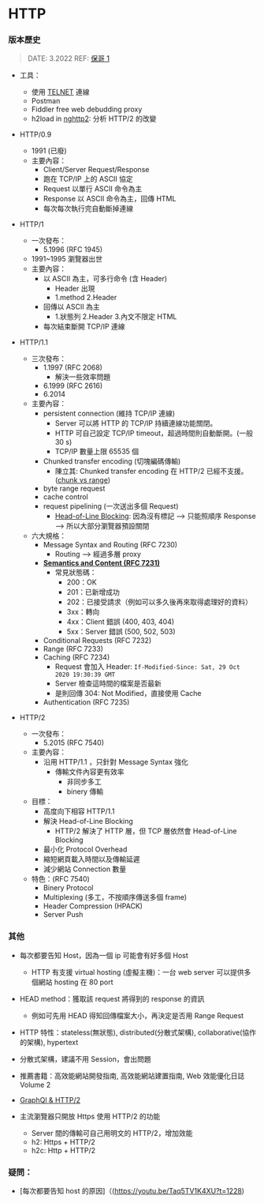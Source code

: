 ###### <!-- ref -->

[保哥 1]: https://youtu.be/Taq5TV1K4XU
[telnet]: https://formulae.brew.sh/formula/telnet
[chunk vs range]: https://developer.mozilla.org/en-US/docs/Web/HTTP/Range_requests#comparison_to_Chunked_transfer-encoding
[semantics and content (rfc 7231)]: https://www.rfc-editor.org/rfc/rfc7231.html
[head-of-line blocking]: https://www.gushiciku.cn/pl/gkVS/zh-tw
[graphql & http/2]: https://xuorig.medium.com/is-graphql-still-relevant-in-an-http2-world-64964f207b8
[nghttp2]: https://github.com/nghttp2/nghttp2

 <!-- ref -->

# HTTP

### 版本歷史

> DATE: 3.2022
> REF: [保哥 1]

- 工具：

  - 使用 [TELNET] 連線
  - Postman
  - Fiddler free web debudding proxy
  - h2load in [nghttp2]: 分析 HTTP/2 的改變

- HTTP/0.9

  - 1991 (已廢)
  - 主要內容：
    - Client/Server Request/Response
    - 跑在 TCP/IP 上的 ASCII 協定
    - Request 以單行 ASCII 命令為主
    - Response 以 ASCII 命令為主，回傳 HTML
    - 每次每次執行完自動斷掉連線

- HTTP/1

  - 一次發布：
    - 5.1996 (RFC 1945)
  - 1991~1995 瀏覽器出世
  - 主要內容：
    - 以 ASCII 為主，可多行命令 (含 Header)
      - Header 出現
      - 1.method 2.Header
    - 回傳以 ASCII 為主
      - 1.狀態列 2.Header 3.內文不限定 HTML
    - 每次結束斷開 TCP/IP 連線

- HTTP/1.1

  - 三次發布：
    - 1.1997 (RFC 2068)
      - 解決一些效率問題
    - 6.1999 (RFC 2616)
    - 6.2014
  - 主要內容：
    - persistent connection (維持 TCP/IP 連線)
      - Server 可以將 HTTP 的 TCP/IP 持續連線功能關閉。
      - HTTP 可自己設定 TCP/IP timeout，超過時間則自動斷開。(一般 30 s)
      - TCP/IP 數量上限 65535 個
    - Chunked transfer encoding (切塊編碼傳輸)
      - 陳立其: Chunked transfer encoding 在 HTTP/2 已經不支援。([chunk vs range])
    - byte range request
    - cache control
    - request pipelining (一次送出多個 Request)
      - [Head-of-Line Blocking]: 因為沒有標記 --> 只能照順序 Response --> 所以大部分瀏覽器預設關閉
  - 六大規格：
    - Message Syntax and Routing (RFC 7230)
      - Routing --> 經過多層 proxy
    - **[Semantics and Content (RFC 7231)]**
      - 常見狀態碼：
        - 200：OK
        - 201：已新增成功
        - 202：已接受請求（例如可以多久後再來取得處理好的資料）
        - 3xx：轉向
        - 4xx：Client 錯誤 (400, 403, 404)
        - 5xx：Server 錯誤 (500, 502, 503)
    - Conditional Requests (RFC 7232)
    - Range (RFC 7233)
    - Caching (RFC 7234)
      - Request 會加入 Header:
        `If-Modified-Since: Sat, 29 Oct 2020 19:30:39 GMT`
      - Server 檢查這時間的檔案是否最新
      - 是則回傳 304: Not Modified，直接使用 Cache
    - Authentication (RFC 7235)

- HTTP/2
  - 一次發布：
    - 5.2015 (RFC 7540)
  - 主要內容：
    - 沿用 HTTP/1.1 ，只針對 Message Syntax 強化
      - 傳輸文件內容更有效率
        - 非同步多工
        - binery 傳輸
  - 目標：
    - 高度向下相容 HTTP/1.1
    - 解決 Head-of-Line Blocking
      - HTTP/2 解決了 HTTP 層，但 TCP 層依然會 Head-of-Line Blocking
    - 最小化 Protocol Overhead
    - 縮短網頁載入時間以及傳輸延遲
    - 減少網站 Connection 數量
  - 特色：(RFC 7540)
    - Binery Protocol
    - Multiplexing (多工，不按順序傳送多個 frame)
    - Header Compression (HPACK)
    - Server Push

### 其他

- 每次都要告知 Host，因為一個 ip 可能會有好多個 Host
  - HTTP 有支援 virtual hosting (虛擬主機)：一台 web server 可以提供多個網站 hosting 在 80 port
- HEAD method：獲取該 request 將得到的 response 的資訊
  - 例如可先用 HEAD 得知回傳檔案大小，再決定是否用 Range Request
- HTTP 特性：stateless(無狀態), distributed(分散式架構), collaborative(協作的架構), hypertext
- 分散式架構，建議不用 Session，會出問題

- 推薦書籍：高效能網站開發指南, 高效能網站建置指南, Web 效能優化日誌 Volume 2

- [GraphQl & HTTP/2]

- 主流瀏覽器只開放 Https 使用 HTTP/2 的功能
  - Server 間的傳輸可自己用明文的 HTTP/2，增加效能
  - h2: Https + HTTP/2
  - h2c: Http + HTTP/2

### 疑問：

- [每次都要告知 host 的原因]（(https://youtu.be/Taq5TV1K4XU?t=1228)
